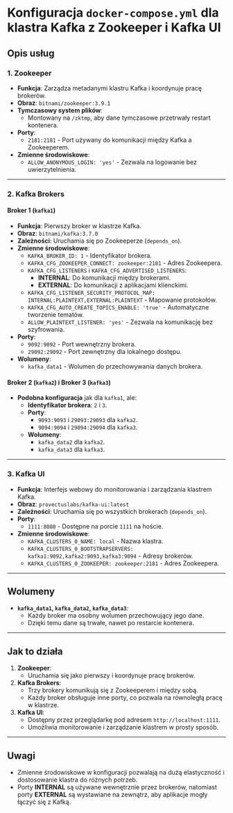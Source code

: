 # Konfiguracja `docker-compose.yml` dla klastra Kafka z Zookeeper i Kafka UI

## **Opis usług**

### **1. Zookeeper**
- **Funkcja**: Zarządza metadanymi klastru Kafka i koordynuje pracę brokerów.
- **Obraz**: `bitnami/zookeeper:3.9.1`
- **Tymczasowy system plików**:
  - Montowany na `/zktmp`, aby dane tymczasowe przetrwały restart kontenera.
- **Porty**:
  - `2181:2181` - Port używany do komunikacji między Kafka a Zookeeperem.
- **Zmienne środowiskowe**:
  - `ALLOW_ANONYMOUS_LOGIN: 'yes'` - Zezwala na logowanie bez uwierzytelnienia.

---

### **2. Kafka Brokers**
#### **Broker 1 (`kafka1`)**
- **Funkcja**: Pierwszy broker w klastrze Kafka.
- **Obraz**: `bitnami/kafka:3.7.0`
- **Zależności**: Uruchamia się po Zookeeperze (`depends_on`).
- **Zmienne środowiskowe**:
  - `KAFKA_BROKER_ID: 1` - Identyfikator brokera.
  - `KAFKA_CFG_ZOOKEEPER_CONNECT: zookeeper:2181` - Adres Zookeepera.
  - `KAFKA_CFG_LISTENERS` i `KAFKA_CFG_ADVERTISED_LISTENERS`:
    - **INTERNAL**: Do komunikacji między brokerami.
    - **EXTERNAL**: Do komunikacji z aplikacjami klienckimi.
  - `KAFKA_CFG_LISTENER_SECURITY_PROTOCOL_MAP: INTERNAL:PLAINTEXT,EXTERNAL:PLAINTEXT` - Mapowanie protokołów.
  - `KAFKA_CFG_AUTO_CREATE_TOPICS_ENABLE: 'true'` - Automatyczne tworzenie tematów.
  - `ALLOW_PLAINTEXT_LISTENER: 'yes'` - Zezwala na komunikację bez szyfrowania.
- **Porty**:
  - `9092:9092` - Port wewnętrzny brokera.
  - `29092:29092` - Port zewnętrzny dla lokalnego dostępu.
- **Wolumeny**:
  - `kafka_data1` - Wolumen do przechowywania danych brokera.

#### **Broker 2 (`kafka2`) i Broker 3 (`kafka3`)**
- **Podobna konfiguracja** jak dla `kafka1`, ale:
  - **Identyfikator brokera**: `2` i `3`.
  - **Porty**:
    - `9093:9093` i `29093:29093` dla `kafka2`.
    - `9094:9094` i `29094:29094` dla `kafka3`.
  - **Wolumeny**:
    - `kafka_data2` dla `kafka2`.
    - `kafka_data3` dla `kafka3`.

---

### **3. Kafka UI**
- **Funkcja**: Interfejs webowy do monitorowania i zarządzania klastrem Kafka.
- **Obraz**: `provectuslabs/kafka-ui:latest`
- **Zależności**: Uruchamia się po wszystkich brokerach (`depends_on`).
- **Porty**:
  - `1111:8080` - Dostępne na porcie `1111` na hoście.
- **Zmienne środowiskowe**:
  - `KAFKA_CLUSTERS_0_NAME: local` - Nazwa klastra.
  - `KAFKA_CLUSTERS_0_BOOTSTRAPSERVERS: kafka1:9092,kafka2:9093,kafka3:9094` - Adresy brokerów.
  - `KAFKA_CLUSTERS_0_ZOOKEEPER: zookeeper:2181` - Adres Zookeepera.

---

## **Wolumeny**
- **`kafka_data1`, `kafka_data2`, `kafka_data3`**:
  - Każdy broker ma osobny wolumen przechowujący jego dane.
  - Dzięki temu dane są trwałe, nawet po restarcie kontenera.

---

## **Jak to działa**
1. **Zookeeper**:
   - Uruchamia się jako pierwszy i koordynuje pracę brokerów.
2. **Kafka Brokers**:
   - Trzy brokery komunikują się z Zookeeperem i między sobą.
   - Każdy broker obsługuje inne porty, co pozwala na równoległą pracę w klastrze.
3. **Kafka UI**:
   - Dostępny przez przeglądarkę pod adresem `http://localhost:1111`.
   - Umożliwia monitorowanie i zarządzanie klastrem w prosty sposób.

---

## **Uwagi**
- Zmienne środowiskowe w konfiguracji pozwalają na dużą elastyczność i dostosowanie klastra do różnych potrzeb.
- Porty **INTERNAL** są używane wewnętrznie przez brokerów, natomiast porty **EXTERNAL** są wystawiane na zewnątrz, aby aplikacje mogły łączyć się z Kafką.
